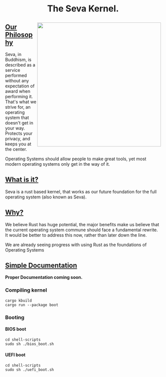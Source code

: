 # <p align="center">The Seva Kernel.</p>

<img align="right" width="400" height="400" src="https://github.com/JackGannonUK/seva/blob/main/imgs/seva.gif">

## **<ins>Our Philosophy</ins>**

Seva, in Buddhism, is described as a service performed without any expectation of award when performing it. That's what we strive for, an operating system that doesn't get in your way. Protects your privacy, and keeps you at the center.

Operating Systems should allow people to make great tools, yet most modern operating systems only get in the way of it.

## **<ins>What is it?</ins>**

Seva is a rust based kernel, that works as our future foundation for the full operating system (also known as Seva).

## **<ins>Why?</ins>**

We believe Rust has huge potential, the major benefits make us believe that the current operating
system commune should face a fundamental rewrite. It would be better to address this now, rather than later down the line.

We are already seeing progress with using Rust as the foundations of Operating Systems

## **<ins>Simple Documentation</ins>**

**Proper Documentation coming soon.**

### Compiling kernel
```
cargo kbuild
cargo run --package boot
```
### Booting
#### BIOS boot
```
cd shell-scripts
sudo sh ./bios_boot.sh
```
#### UEFI boot
```
cd shell-scripts
sudo sh ./uefi_boot.sh
```